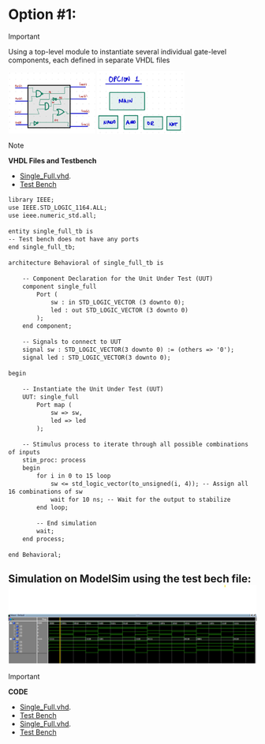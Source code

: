 # Option #1: 
> [!IMPORTANT]
> Using a top-level module to instantiate several individual gate-level components, each defined in separate VHDL files
<img src="https://github.com/EdwinMarteZorrilla/ModelSim_FPGA/blob/main/img/circuit.jpg" width=35% height=35%  align="center">
<img src="https://github.com/EdwinMarteZorrilla/ModelSim_FPGA/blob/main/img/opcion1.jpg" width=35% height=35%  align="center">


> [!NOTE]
> **VHDL Files and Testbench**

* [Single_Full.vhd](https://github.com/EdwinMarteZorrilla/ModelSim_FPGA/blob/main/3.%20Single%20Gates/single_full.vhd).
* [Test Bench](https://github.com/EdwinMarteZorrilla/ModelSim_FPGA/blob/main/3.%20Single%20Gates/single_full_tb.vhd.)

```
library IEEE;
use IEEE.STD_LOGIC_1164.ALL;
use ieee.numeric_std.all;

entity single_full_tb is
-- Test bench does not have any ports
end single_full_tb;

architecture Behavioral of single_full_tb is

    -- Component Declaration for the Unit Under Test (UUT)
    component single_full
        Port (
            sw : in STD_LOGIC_VECTOR (3 downto 0);
            led : out STD_LOGIC_VECTOR (3 downto 0)
        );
    end component;

    -- Signals to connect to UUT
    signal sw : STD_LOGIC_VECTOR(3 downto 0) := (others => '0');
    signal led : STD_LOGIC_VECTOR(3 downto 0);

begin

    -- Instantiate the Unit Under Test (UUT)
    UUT: single_full
        Port map (
            sw => sw,
            led => led
        );

    -- Stimulus process to iterate through all possible combinations of inputs
    stim_proc: process
    begin
        for i in 0 to 15 loop
            sw <= std_logic_vector(to_unsigned(i, 4)); -- Assign all 16 combinations of sw
            wait for 10 ns; -- Wait for the output to stabilize
        end loop;

        -- End simulation
        wait;
    end process;

end Behavioral;
```

## **Simulation on ModelSim using the test bech file:** <img src="https://github.com/EdwinMarteZorrilla/ModelSim_FPGA/blob/main/img/sim_full.png"   align="center">    


> [!IMPORTANT]
> **CODE**
* [Single_Full.vhd](https://github.com/EdwinMarteZorrilla/ModelSim_FPGA/blob/main/3.%20Single%20Gates/single_full.vhd).
* [Test Bench](https://github.com/EdwinMarteZorrilla/ModelSim_FPGA/blob/main/3.%20Single%20Gates/single_full_tb.vhd.)
* [Single_Full.vhd](https://github.com/EdwinMarteZorrilla/ModelSim_FPGA/blob/main/3.%20Single%20Gates/single_full.vhd).
* [Test Bench](https://github.com/EdwinMarteZorrilla/ModelSim_FPGA/blob/main/3.%20Single%20Gates/single_full_tb.vhd.)


 
 



